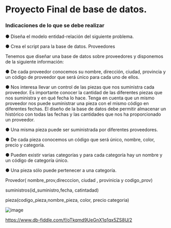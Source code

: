 # Proyecto Final de base de datos.
### Indicaciones de lo que se debe realizar

● Diseña el modelo entidad-relación del siguiente problema.

● Crea el script para la base de datos.
Proveedores

Tenemos que diseñar una base de datos sobre proveedores y disponemos de
la siguiente información:

● De cada proveedor conocemos su nombre, dirección, ciudad, provincia y
un código de proveedor que será único para cada uno de ellos.

● Nos interesa llevar un control de las piezas que nos suministra cada
proveedor. Es importante conocer la cantidad de las diferentes piezas
que nos suministra y en qué fecha lo hace. Tenga en cuenta que un
mismo proveedor nos puede suministrar una pieza con el mismo código
en diferentes fechas. El diseño de la base de datos debe permitir
almacenar un histórico con todas las fechas y las cantidades que nos ha
proporcionado un proveedor.

● Una misma pieza puede ser suministrada por diferentes proveedores.

● De cada pieza conocemos un código que será único, nombre, color,
precio y categoría.

● Pueden existir varias categorías y para cada categoría hay un nombre y
un código de categoría único.

● Una pieza sólo puede pertenecer a una categoría.


Provedor( nombre_prov,direcccion, ciudad , provinicia y codigo_prov)

suministros(id_suministro,fecha, catintadad)

pieza(codigo_pieza,nombre_pieza, color, precio categoria)

![image](https://user-images.githubusercontent.com/87988894/171448863-459836a3-2c8d-4c33-9d5c-79c7dbd0838d.png)

https://www.db-fiddle.com/f/oTkqmd9UeGnX1q1qx5ZS8U/2
